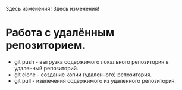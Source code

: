 Здесь изменения!
Здесь изменения!

# Работа с удалённым репозиторием.

* git push - выгрузка содержимого локального репозитория в удаленный репозиторий.
* git clone - создание копии (удаленного) репозитория.
* git pull - извлечения содержимого из удаленного репозитория.
